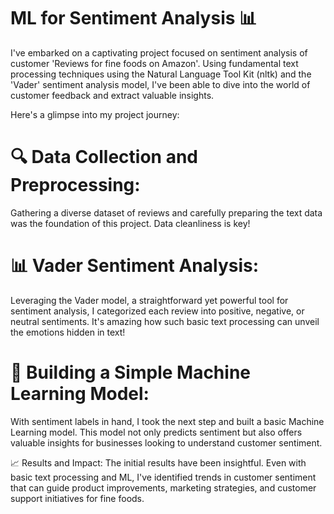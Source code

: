 
# ML for Sentiment Analysis 📊
I've embarked on a captivating project focused on sentiment analysis of customer 'Reviews for fine foods on Amazon'.  Using fundamental text processing techniques using the Natural Language Tool Kit (nltk) and the 'Vader' sentiment analysis model, I've been able to dive into the world of customer feedback and extract valuable insights.

Here's a glimpse into my project journey:

# 🔍 Data Collection and Preprocessing: 
Gathering a diverse dataset of reviews and carefully preparing the text data was the foundation of this project. Data cleanliness is key!

# 📊 Vader Sentiment Analysis: 
Leveraging the Vader model, a straightforward yet powerful tool for sentiment analysis, I categorized each review into positive, negative, or neutral sentiments. It's amazing how such basic text processing can unveil the emotions hidden in text!

# 🤖 Building a Simple Machine Learning Model: 
With sentiment labels in hand, I took the next step and built a basic Machine Learning model. This model not only predicts sentiment but also offers valuable insights for businesses looking to understand customer sentiment.

📈 Results and Impact: The initial results have been insightful. Even with basic text processing and ML, I've identified trends in customer sentiment that can guide product improvements, marketing strategies, and customer support initiatives for fine foods. 
